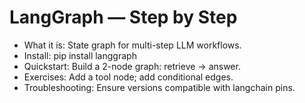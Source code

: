 # LangGraph — Step by Step

- What it is: State graph for multi-step LLM workflows.
- Install: pip install langgraph
- Quickstart: Build a 2-node graph: retrieve → answer.
- Exercises: Add a tool node; add conditional edges.
- Troubleshooting: Ensure versions compatible with langchain pins.
